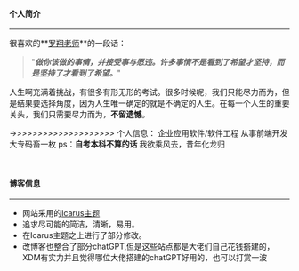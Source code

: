 
#### 个人简介

---
很喜欢的**[罗翔老师](https://baike.baidu.com/link?url=x1CtabdqxLKbR_2Q_glEXD1Pu907vUhKpLRDtoHYNmc6gOIII1jk1QSpq5F5If6d58eF8TQfDzZF1mD6y6PtpEftI05LILVcE5sRSOQX99W)**的一段话：
>"***做你该做的事情，并接受事与愿违。许多事情不是看到了希望才坚持，而是坚持了才看到了希望。***"


人生啊充满着挑战，有很多有形无形的考试。很多时候呢，我们只能尽力而为，但是结果要选择角度，因为人生唯一确定的就是不确定的人生。在每一个人生的重要关头，我们只需要尽力而为，**不留遗憾**。

->>>>>>>>>>>>>>>>>>>>
个人信息：
企业应用软件/软件工程
从事前端开发
大专码畜一枚 ps：**自考本科不算的话**
我欲乘风去，昔年化龙归

<br>

#### 博客信息

---
+ 网站采用的[Icarus主题](http://github.com/ppoffice/hexo-theme-icarus)
+ 追求尽可能的简洁，清晰，易用。
+ 在Icarus主题之上进行了部分修改。
+ 改博客也整合了部分chatGPT,但是这些站点都是大佬们自己花钱搭建的，XDM有实力并且觉得哪位大佬搭建的chatGPT好用的，也可以打赏一波
